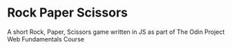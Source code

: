 # Rock Paper Scissors 

A short Rock, Paper, Scissors game written in JS as part of The Odin Project Web Fundamentals Course
